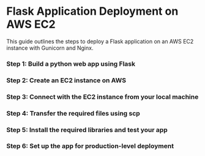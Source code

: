 # Flask Application Deployment on AWS EC2

This guide outlines the steps to deploy a Flask application on an AWS EC2 instance with Gunicorn and Nginx.

### Step 1: Build a python web app using Flask

### Step 2: Create an EC2 instance on AWS

### Step 3: Connect with the EC2 instance from your local machine

### Step 4: Transfer the required files using scp

### Step 5: Install the required libraries and test your app

### Step 6: Set up the app for production-level deployment
